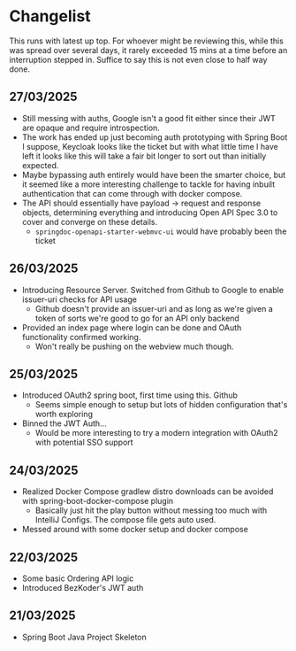 # Changelist

This runs with latest up top.  For whoever might be reviewing this, while this was spread over several days,
it rarely exceeded 15 mins at a time before an interruption stepped in.  Suffice to say this is not even close to half way done.

## 27/03/2025

- Still messing with auths, Google isn't a good fit either since their JWT are opaque and require introspection.
- The work has ended up just becoming auth prototyping with Spring Boot I suppose, Keycloak looks like the ticket but with what little time I have left it looks like this will take a fair bit longer to sort out than initially expected.
- Maybe bypassing auth entirely would have been the smarter choice, but it seemed like a more interesting challenge to tackle for having inbuilt authentication that can come through with docker compose.
- The API should essentially have payload -> request and response objects, determining everything and introducing Open API Spec 3.0 to cover and converge on these details.
  - `springdoc-openapi-starter-webmvc-ui` would have probably been the ticket

## 26/03/2025

- Introducing Resource Server.  Switched from Github to Google to enable issuer-uri checks for API usage
  - Github doesn't provide an issuer-uri and as long as we're given a token of sorts we're good to go for an API only backend
- Provided an index page where login can be done and OAuth functionality confirmed working.
  - Won't really be pushing on the webview much though.

## 25/03/2025

- Introduced OAuth2 spring boot, first time using this. Github
  - Seems simple enough to setup but lots of hidden configuration that's worth exploring
- Binned the JWT Auth...
  - Would be more interesting to try a modern integration with OAuth2 with potential SSO support

## 24/03/2025

- Realized Docker Compose gradlew distro downloads can be avoided with spring-boot-docker-compose plugin
    - Basically just hit the play button without messing too much with IntelliJ Configs.  The compose file gets auto used.
- Messed around with some docker setup and docker compose

## 22/03/2025

- Some basic Ordering API logic
- Introduced BezKoder's JWT auth

## 21/03/2025

- Spring Boot Java Project Skeleton